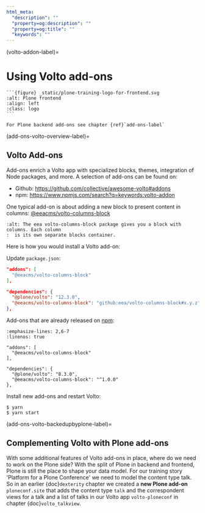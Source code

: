 ```yaml
---
html_meta:
  "description": ""
  "property=og:description": ""
  "property=og:title": ""
  "keywords": ""
---
```


(volto-addon-label)=

# Using Volto add-ons

````{sidebar} Plone Frontend Chapter
```{figure} _static/plone-training-logo-for-frontend.svg
:alt: Plone frontend 
:align: left
:class: logo
```

For Plone backend add-ons see chapter {ref}`add-ons-label`
````

(add-ons-volto-overview-label)=

## Volto Add-ons

Add-ons enrich a Volto app with specialized blocks, themes, integration of Node packages, and more.
A selection of add-ons can be found on:

- Github: <https://github.com/collective/awesome-volto#addons>
- npm: <https://www.npmjs.com/search?q=keywords:volto-addon>

One typical add-on is about adding a new block to present content in columns: [@eeacms/volto-columns-block](https://github.com/eea/volto-columns-block)

```{figure} _static/volto-columns-block.png
:alt: The eea volto-columns-block package gives you a block with columns. Each column
:  is its own separate blocks container.
```

Here is how you would install a Volto add-on:

Update `package.json`:

```json
"addons": [
  "@eeacms/volto-columns-block"
],

"dependencies": {
  "@plone/volto": "12.3.0",
  "@eeacms/volto-columns-block": "github:eea/volto-columns-block#x.y.z"
},
```

Add-ons that are already released on [npm](https://www.npmjs.com):

```{code-block} json
:emphasize-lines: 2,6-7
:linenos: true

"addons": [
  "@eeacms/volto-columns-block"
],

"dependencies": {
  "@plone/volto": "8.3.0",
  "@eeacms/volto-columns-block": "^1.0.0"
},
```

Install new add-ons and restart Volto:

```shell
$ yarn
$ yarn start
```

(add-ons-volto-backedupbyplone-label)=

## Complementing Volto with Plone add-ons

With some additional features of Volto add-ons in place, where do we need to work on the Plone side? With the split of Plone in backend and frontend, Plone is still the place to shape your data model. For our training story 'Platform for a Plone Conference' we need to model the content type talk. So in an earlier {doc}`dexterity` chapter we created a **new Plone add-on** `ploneconf.site` that adds the content type `talk` and the correspondent views for a talk and a list of talks in our Volto app `volto-ploneconf` in chapter {doc}`volto_talkview`.
